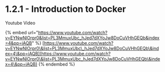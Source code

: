 # 1.2.1 - Introduction to Docker

Youtube Video

{% embed url="https://www.youtube.com/watch?v=EYNwNlOrpr0&list=PL3MmuxUbc_hJed7dXYoJw8DoCuVHhGEQb&index=4&pp=iAQB" %}
[https://www.youtube.com/watch?v=EYNwNlOrpr0\&list=PL3MmuxUbc\_hJed7dXYoJw8DoCuVHhGEQb\&index=4\&pp=iAQB](https://www.youtube.com/watch?v=EYNwNlOrpr0\&list=PL3MmuxUbc_hJed7dXYoJw8DoCuVHhGEQb\&index=4\&pp=iAQB)
{% endembed %}

